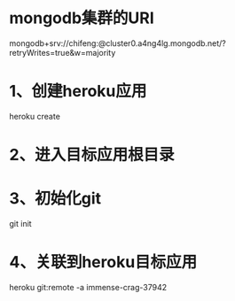 # mongodb集群的URI
mongodb+srv://chifeng:<password>@cluster0.a4ng4lg.mongodb.net/?retryWrites=true&w=majority

# 1、创建heroku应用
heroku create

# 2、进入目标应用根目录

# 3、初始化git
git init

# 4、关联到heroku目标应用
heroku git:remote -a immense-crag-37942

